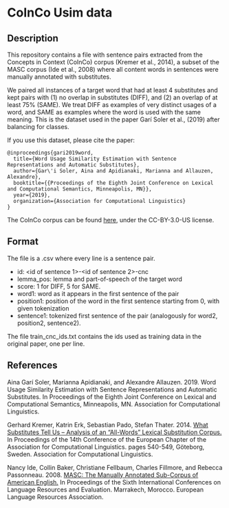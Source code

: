 # CoInCo Usim data

## Description

This repository contains a file with sentence pairs extracted from the Concepts in Context (CoInCo) corpus (Kremer et al., 2014), a subset of the MASC corpus (Ide et al., 2008) where all content words in sentences were manually annotated with substitutes. 

We paired all instances of a target word that had at least 4 substitutes and kept pairs with (1) no overlap in substitutes (DIFF), and (2) an overlap of at least 75% (SAME).
We treat DIFF as examples of very distinct usages of a word, and SAME as examples where the word is used with the same meaning.
This is the dataset used in the paper Garí Soler et al., (2019) after balancing for classes.

If you use this dataset, please cite the paper:
```
@inproceedings{gari2019word,
  title={Word Usage Similarity Estimation with Sentence Representations and Automatic Substitutes},
  author={Gar\'i Soler, Aina and Apidianaki, Marianna and Allauzen, Alexandre},
  booktitle={{Proceedings of the Eighth Joint Conference on Lexical and Computational Semantics, Minneapolis, MN}},
  year={2019},
  organization={Association for Computational Linguistics}
}
```

The CoInCo corpus can be found [here](https://www.ims.uni-stuttgart.de/forschung/ressourcen/korpora/coinco.html),
under the CC-BY-3.0-US license.

## Format 

The file is a .csv where every line is a sentence pair.
- id: <id of sentence 1>-<id of sentence 2>-cnc
- lemma_pos: lemma and part-of-speech of the target word
- score: 1 for DIFF, 5 for SAME.
- word1: word as it appears in the first sentence of the pair
- position1: position of the word in the first sentence starting from 0, with given tokenization
- sentence1: tokenized first sentence of the pair
(analogously for word2, position2, sentence2).

The file train_cnc_ids.txt contains the ids used as training data in the original paper, one per line.

## References

Aina Garí Soler, Marianna Apidianaki, and Alexandre Allauzen. 2019. Word Usage Similarity Estimation with Sentence Representations and Automatic Substitutes. In Proceedings of the Eighth Joint Conference on Lexical and Computational Semantics, Minneapolis, MN. Association for Computational Linguistics.

Gerhard Kremer, Katrin Erk, Sebastian Pado, Stefan Thater. 2014. [What Substitutes Tell Us – Analysis of an “All-Words” Lexical Substitution Corpus.](http://www.aclweb.org/anthology/E14-1057.pdf) In Proceedings of the 14th Conference of the European Chapter of the Association for Computational Linguistics. pages 540-549, Göteborg, Sweden. Association for Computational Linguistics.

Nancy Ide, Collin Baker, Christiane Fellbaum, Charles Fillmore, and Rebecca Passonneau. 2008. [MASC: The Manually Annotated Sub-Corpus of American English.](http://www.lrec-conf.org/proceedings/lrec2008/pdf/617_paper.pdf) In Proceedings of the Sixth International Conferences on Language Resources and Evaluation. Marrakech, Morocco. European Language Resources Association. 


